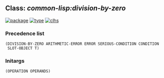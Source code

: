 ## Class: ***common-lisp:division-by-zero***
[![package](https://img.shields.io/badge/Package-COMMON--LISP-5f9ea0.svg?style=social&colorA=999999)](../) [![type](https://img.shields.io/badge/Type-Class-5f9ea0.svg?style=social&colorA=999999)](../#class) [![clhs](https://img.shields.io/badge/CLHS-DIVISION--BY--ZERO-5f9ea0.svg?style=social&colorA=999999)](http://www.lispworks.com/documentation/HyperSpec/Body/e_divisi.htm) 
### Precedence list
```
(DIVISION-BY-ZERO ARITHMETIC-ERROR ERROR SERIOUS-CONDITION CONDITION
 SLOT-OBJECT T)
```
### Initargs
```
(OPERATION OPERANDS)
```
